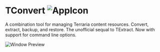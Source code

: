 # TConvert ![AppIcon](http://i.imgur.com/5WPwZ3W.png)
A combination tool for managing Terraria content resources. Convert, extract, backup, and restore. The unofficial sequal to TExtract. Now with support for command line options.

![Window Preview](http://i.imgur.com/6wQ3Uru.png)
